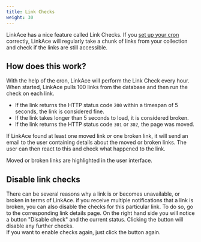 ```yaml
---
title: Link Checks
weight: 30
---
```


LinkAce has a nice feature called Link Checks. If you [set up your cron](/docs/v1/configuration/system-settings) 
correctly, LinkAce will regularly take a chunk of links from your collection and check if the links are still 
accessible.

## How does this work?

With the help of the cron, LinkAce will perform the Link Check every hour. When started, LinkAce pulls 100 links
from the database and then run the check on each link.

* If the link returns the HTTP status code `200` within a timespan of 5 seconds, the link is considered fine.
* If the link takes longer than 5 seconds to load, it is considered broken.
* If the link returns the HTTP status code `301` or `302`, the page was moved.

If LinkAce found at least one moved link *or* one broken link, it will send an email to the user containing details
about the moved or broken links. The user can then react to this and check what happened to the link.

Moved or broken links are highlighted in the user interface.

## Disable link checks

There can be several reasons why a link is or becomes unavailable, or broken in terms of LinkAce. if you receive 
multiple notifications that a link is broken, you can also disable the checks for this particular link. To do so,
go to the corresponding link details page. On the right hand side you will notice a button "Disable check" and the
current status. Clicking the button will disable any further checks.  
If you want to enable checks again, just click the button again.
